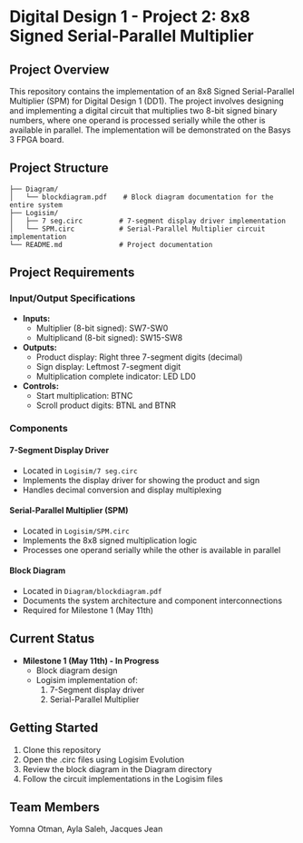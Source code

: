 # Digital Design 1 - Project 2: 8x8 Signed Serial-Parallel Multiplier

## Project Overview
This repository contains the implementation of an 8x8 Signed Serial-Parallel Multiplier (SPM) for Digital Design 1 (DD1). The project involves designing and implementing a digital circuit that multiplies two 8-bit signed binary numbers, where one operand is processed serially while the other is available in parallel. The implementation will be demonstrated on the Basys 3 FPGA board.
## Project Structure
```
├── Diagram/
│   └── blockdiagram.pdf    # Block diagram documentation for the entire system
├── Logisim/
│   ├── 7 seg.circ         # 7-segment display driver implementation
│   └── SPM.circ           # Serial-Parallel Multiplier circuit implementation
└── README.md              # Project documentation
```

## Project Requirements

### Input/Output Specifications
- **Inputs:**
  - Multiplier (8-bit signed): SW7-SW0
  - Multiplicand (8-bit signed): SW15-SW8
- **Outputs:**
  - Product display: Right three 7-segment digits (decimal)
  - Sign display: Leftmost 7-segment digit
  - Multiplication complete indicator: LED LD0
- **Controls:**
  - Start multiplication: BTNC
  - Scroll product digits: BTNL and BTNR

### Components

#### 7-Segment Display Driver
- Located in `Logisim/7 seg.circ`
- Implements the display driver for showing the product and sign
- Handles decimal conversion and display multiplexing

#### Serial-Parallel Multiplier (SPM)
- Located in `Logisim/SPM.circ`
- Implements the 8x8 signed multiplication logic
- Processes one operand serially while the other is available in parallel

#### Block Diagram
- Located in `Diagram/blockdiagram.pdf`
- Documents the system architecture and component interconnections
- Required for Milestone 1 (May 11th)

## Current Status
- **Milestone 1 (May 11th) - In Progress**
  - Block diagram design
  - Logisim implementation of:
    1. 7-Segment display driver
    2. Serial-Parallel Multiplier

## Getting Started
1. Clone this repository
2. Open the .circ files using Logisim Evolution
3. Review the block diagram in the Diagram directory
4. Follow the circuit implementations in the Logisim files

## Team Members
Yomna Otman, Ayla Saleh, Jacques Jean

